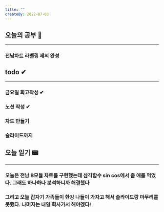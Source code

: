 ```yaml
---
title: ""
createBy: 2022-07-03
---
```

## 오늘의 공부 🎉
---
### 전남차트 라벨링 제외 완성

## todo ✔
---
### 금요일 회고작성 ✔
### 노션 작성 ✔
### 차드 만들기 
### 슬라이드까지


## 오늘 일기 📟
---
### 오늘은 전남 B모듈 차트를 구현했는데 삼각함수 sin cos에서 좀 애를 먹었다. 그래도 하나하나 분석하니까 해결했다 
### 그리고 오늘 갑자기 가족들이 한강 나들이 가자고 해서 슬라이드랑 마무리를 못했다. 나머지는 내일 회사가서 해야겠다!
